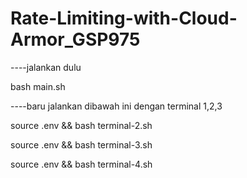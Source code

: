 # Rate-Limiting-with-Cloud-Armor_GSP975

----jalankan dulu

bash main.sh

----baru jalankan dibawah ini dengan terminal 1,2,3

source .env && bash terminal-2.sh

source .env && bash terminal-3.sh

source .env && bash terminal-4.sh
